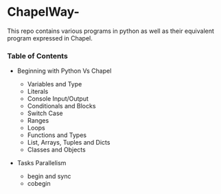 # ChapelWay-
This repo contains various programs in python as well as their equivalent program expressed in Chapel.
### Table of Contents
* Beginning with Python Vs Chapel
  * Variables and Type
  * Literals
  * Console Input/Output
  * Conditionals and Blocks
  * Switch Case
  * Ranges
  * Loops
  * Functions and Types
  * List, Arrays, Tuples and Dicts
  * Classes and Objects
 

* Tasks Parallelism
  * begin and sync
  * cobegin

